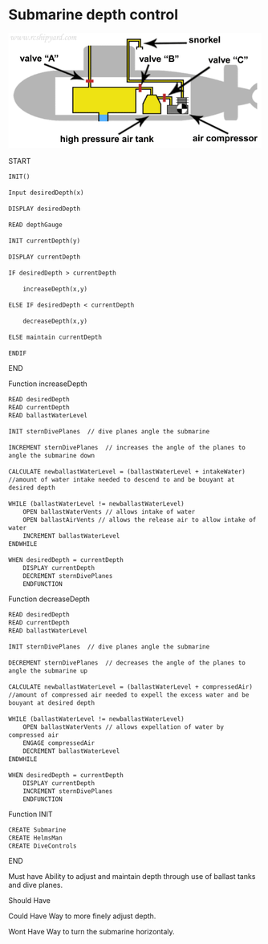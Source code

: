 # Submarine depth control

![Gif of Submarine ballast tank](https://github.com/DuncanBScruggs/pseudoCode/blob/master/image/gas_syst.gif)

START

    INIT()

    Input desiredDepth(x)

    DISPLAY desiredDepth

    READ depthGauge

    INIT currentDepth(y)

    DISPLAY currentDepth

    IF desiredDepth > currentDepth

        increaseDepth(x,y)

    ELSE IF desiredDepth < currentDepth

        decreaseDepth(x,y)

    ELSE maintain currentDepth

    ENDIF

END

Function increaseDepth

    READ desiredDepth
    READ currentDepth
    READ ballastWaterLevel

    INIT sternDivePlanes  // dive planes angle the submarine

    INCREMENT sternDivePlanes  // increases the angle of the planes to angle the submarine down
        
    CALCULATE newballastWaterLevel = (ballastWaterLevel + intakeWater) //amount of water intake needed to descend to and be bouyant at desired depth

    WHILE (ballastWaterLevel != newballastWaterLevel)
        OPEN ballastWaterVents // allows intake of water
        OPEN ballastAirVents // allows the release air to allow intake of water
        INCREMENT ballastWaterLevel
    ENDWHILE    
    
    WHEN desiredDepth = currentDepth
        DISPLAY currentDepth
        DECREMENT sternDivePlanes
        ENDFUNCTION
    

Function decreaseDepth

    READ desiredDepth
    READ currentDepth
    READ ballastWaterLevel

    INIT sternDivePlanes  // dive planes angle the submarine

    DECREMENT sternDivePlanes  // decreases the angle of the planes to angle the submarine up
        
    CALCULATE newballastWaterLevel = (ballastWaterLevel + compressedAir) //amount of compressed air needed to expell the excess water and be bouyant at desired depth

    WHILE (ballastWaterLevel != newballastWaterLevel)
        OPEN ballastWaterVents // allows expellation of water by compressed air
        ENGAGE compressedAir
        DECREMENT ballastWaterLevel
    ENDWHILE    
    
    WHEN desiredDepth = currentDepth
        DISPLAY currentDepth
        INCREMENT sternDivePlanes
        ENDFUNCTION


Function INIT

    CREATE Submarine
    CREATE HelmsMan
    CREATE DiveControls

END

Must have
    Ability to adjust and maintain depth through use of ballast tanks and dive planes.

Should Have


Could Have
    Way to more finely adjust depth.

Wont Have
    Way to turn the submarine horizontaly.
